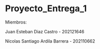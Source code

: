 # Proyecto_Entrega_1

Miembros:

Juan Esteban Diaz Castro - 202121646

Nicolas Santiago Ardila Barrera - 202110662

